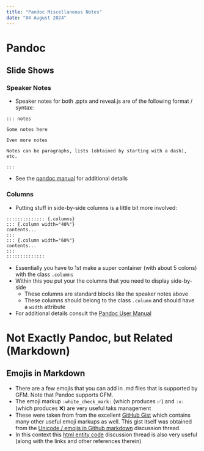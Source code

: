 ```yaml
---
title: "Pandoc Miscellaneous Notes"
date: "04 August 2024"
---
```


# Pandoc

## Slide Shows

### Speaker Notes

* Speaker notes for both .pptx and reveal.js are of the following format / syntax:

```
::: notes

Some notes here

Even more notes

Notes can be paragraphs, lists (obtained by starting with a dash), etc.

:::
```

* See the [pandoc manual](https://pandoc.org/chunkedhtml-demo/10.5-speaker-notes.html) for additional details

### Columns

* Putting stuff in side-by-side columns is a little bit more involved:

```
:::::::::::::: {.columns}
::: {.column width="40%"}
contents...
:::
::: {.column width="60%"}
contents...
:::
::::::::::::::
```

* Essentially you have to 1st make a super container (with about 5 colons) with the class `.columns`
* Within this you put your the columns that you need to display side-by-side
    * These columns are standard blocks like the speaker notes above
    * These columns should belong to the class `.column` and should have a `width` attribute
* For additional details consult the [Pandoc User Manual](https://pandoc.org/chunkedhtml-demo/10.6-columns.html)

# Not Exactly Pandoc, but Related (Markdown)

## Emojis in Markdown

* There are a few emojis that you can add in .md files that is supported by GFM. Note that Pandoc supports GFM.
* The emoji markup `:white_check_mark:` (which produces :white_check_mark:) and `:x:` (which produces :x:) are very useful taks management
* These were taken from from the excellent [GitHub Gist](https://gist.github.com/rxaviers/7360908) which contains many other useful emoji markups as well. This gist itself was obtained from the [Unicode / emojis in Github markdown](https://stackoverflow.com/questions/34538879/unicode-emojis-in-github-markdown) discussion thread.
* In this context this [html entity code](https://stackoverflow.com/questions/4041720/html-code-for-text-checkbox) discussion thread is also very useful (along with the links and other references therein)



